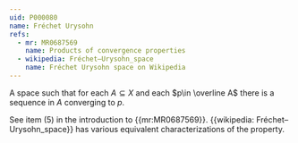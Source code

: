 ```yaml
---
uid: P000080
name: Fréchet Urysohn
refs:
  - mr: MR0687569
    name: Products of convergence properties
  - wikipedia: Fréchet–Urysohn_space
    name: Fréchet Urysohn space on Wikipedia
---
```

A space such that for each $A\subseteq X$ and each $p\in \overline A$ there is a sequence in $A$ converging to $p$.

See item (5) in the introduction to {{mr:MR0687569}}.  {{wikipedia: Fréchet–Urysohn_space}} has various equivalent characterizations of the property.
